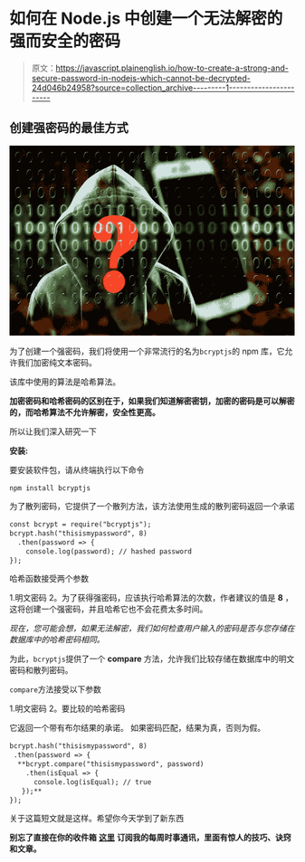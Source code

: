 # 如何在 Node.js 中创建一个无法解密的强而安全的密码

> 原文：<https://javascript.plainenglish.io/how-to-create-a-strong-and-secure-password-in-nodejs-which-cannot-be-decrypted-24d046b24958?source=collection_archive---------1----------------------->

## 创建强密码的最佳方式

![](img/736af03f0a142c0f455ae0235851f0cd.png)

为了创建一个强密码，我们将使用一个非常流行的名为`bcryptjs`的 npm 库，它允许我们加密纯文本密码。

该库中使用的算法是哈希算法。

**加密密码和哈希密码的区别在于，如果我们知道解密密钥，加密的密码是可以解密的，而哈希算法不允许解密，安全性更高。**

所以让我们深入研究一下

**安装:**

要安装软件包，请从终端执行以下命令

```
npm install bcryptjs
```

为了散列密码，它提供了一个散列方法，该方法使用生成的散列密码返回一个承诺

```
const bcrypt = require("bcryptjs");
bcrypt.hash("thisismypassword", 8)
  .then(password => {
    console.log(password); // hashed password
});
```

哈希函数接受两个参数

1.明文密码
2。为了获得强密码，应该执行哈希算法的次数，作者建议的值是 **8** ，这将创建一个强密码，并且哈希它也不会花费太多时间。

*现在，您可能会想，如果无法解密，我们如何检查用户输入的密码是否与您存储在数据库中的哈希密码相同。*

为此，`bcryptjs`提供了一个 **compare** 方法，允许我们比较存储在数据库中的明文密码和散列密码。

`compare`方法接受以下参数

1.明文密码
2。要比较的哈希密码

它返回一个带有布尔结果的承诺。
如果密码匹配，结果为真，否则为假。

```
bcrypt.hash("thisismypassword", 8)
 .then(password => {
  **bcrypt.compare("thisismypassword", password)
    .then(isEqual => {
      console.log(isEqual); // true
   });**
});
```

关于这篇短文就是这样。希望你今天学到了新东西

**别忘了直接在你的收件箱** [**这里**](https://yogeshchavan.dev) **订阅我的每周时事通讯，里面有惊人的技巧、诀窍和文章。**